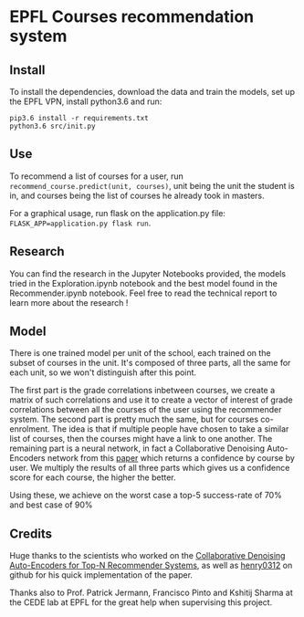 # EPFL Courses recommendation system

## Install
  To install the dependencies, download the data and train the models, set up the EPFL VPN, install python3.6 and run:
  ```shell
  pip3.6 install -r requirements.txt
  python3.6 src/init.py
  ```

## Use
  To recommend a list of courses for a user, run `recommend_course.predict(unit, courses)`, unit being the unit the student is in, and courses being the list of courses he already took in masters.
  
  For a graphical usage, run flask on the application.py file: `FLASK_APP=application.py flask run`.

## Research
  You can find the research in the Jupyter Notebooks provided, the models tried in the Exploration.ipynb notebook and the best model found in the Recommender.ipynb notebook. Feel free to read the technical report to learn more about the research !

## Model
  There is one trained model per unit of the school, each trained on the subset of courses in the unit. It's composed of three parts, all the same for each unit, so we won't distinguish after this point.

  The first part is the grade correlations inbetween courses, we create a matrix of such correlations and use it to create a vector of interest of grade correlations between all the courses of the user using the recommender system. The second part is pretty much the same, but for courses co-enrolment. The idea is that if multiple people have chosen to take a similar list of courses, then the courses might have a link to one another.
  The remaining part is a neural network, in fact a Collaborative Denoising Auto-Encoders network from this [paper](http://alicezheng.org/papers/wsdm16-cdae.pdf) which returns a confidence by course by user.
  We multiply the results of all three parts which gives us a confidence score for each course, the higher the better.

  Using these, we achieve on the worst case a top-5 success-rate of 70% and best case of 90%

## Credits
Huge thanks to the scientists who worked on the [Collaborative Denoising Auto-Encoders
for Top-N Recommender Systems](http://alicezheng.org/papers/wsdm16-cdae.pdf), as well as [henry0312](https://github.com/henry0312/CDAE) on github for his quick implementation of the paper.

Thanks also to Prof. Patrick Jermann, Francisco Pinto and Kshitij Sharma at the CEDE lab at EPFL for the great help when supervising this project.
